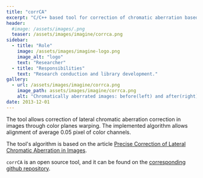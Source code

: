 ```yaml
---
title: "corrCA"
excerpt: "C/C++ based tool for correction of chromatic aberration based on calibration."
header:
  #image: /assets/images/.png
  teaser: /assets/images/imagine/corrca.png
sidebar:
  - title: "Role"
    image: /assets/images/imagine-logo.png
    image_alt: "logo"
    text: "Researcher"
  - title: "Responsibilities"
    text: "Research conduction and library development."
gallery:
  - url: /assets/images/imagine/corrca.png
    image_path: assets/images/imagine/corrca.png
    alt: "Chromatically aberrated images: before(left) and after(right) of the correction."
date: 2013-12-01
---
```


The tool allows correction of  lateral chromatic aberration correction in images through color planes warping. The implemented algorithm allows alignment of average 0.05 pixel of color channels. 

The tool's algorithm is based on the article [Precise Correction of Lateral Chromatic Aberration in Images](http://hal.archives-ouvertes.fr/docs/00/85/87/03/PDF/main_rudakovv_psivt13.pdf). 

`corrCA` is an open source tool, and it can be found on the [corresponding github repository](https://github.com/vicrucann/corrCA-prototype).